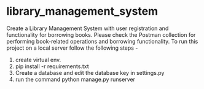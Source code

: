 # library_management_system
 Create a Library Management System with user registration and functionality for borrowing books.
 Please check the Postman collection for performing book-related operations and borrowing functionality.
 To run this project on a local server follow the following steps -
 1. create virtual env.
 2. pip install -r requirements.txt
 3. Create a database and edit the database key in settings.py
 4. run the command python manage.py runserver
